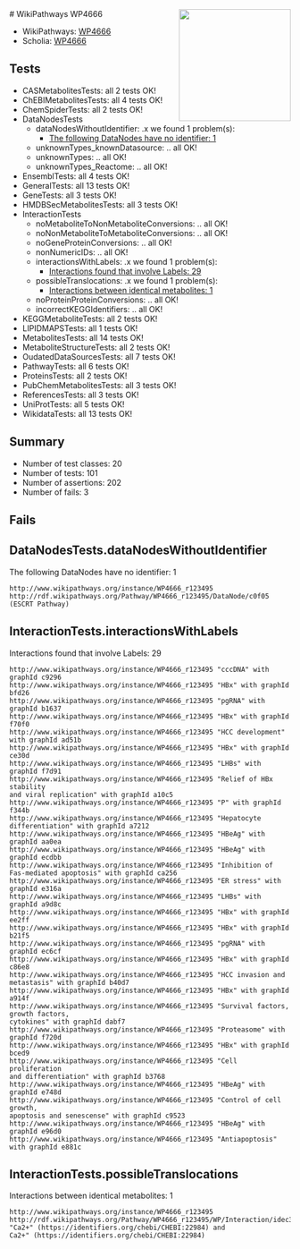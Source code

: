 <img style="float: right; width: 200px" src="https://upload.wikimedia.org/wikipedia/commons/thumb/8/83/Wplogo_with_text_500.png/640px-Wplogo_with_text_500.png" />
# WikiPathways WP4666

* WikiPathways: [WP4666](https://new.wikipathways.org/pathways/WP4666)
* Scholia: [WP4666](https://scholia.toolforge.org/wikipathways/WP4666)
## Tests
* CASMetabolitesTests: all 2 tests OK!
* ChEBIMetabolitesTests: all 4 tests OK!
* ChemSpiderTests: all 2 tests OK!
* DataNodesTests
    * dataNodesWithoutIdentifier: .x we found 1 problem(s):
        * [The following DataNodes have no identifier: 1](#d2d32fa0)
    * unknownTypes_knownDatasource: .. all OK!
    * unknownTypes: .. all OK!
    * unknownTypes_Reactome: .. all OK!
* EnsemblTests: all 4 tests OK!
* GeneralTests: all 13 tests OK!
* GeneTests: all 3 tests OK!
* HMDBSecMetabolitesTests: all 3 tests OK!
* InteractionTests
    * noMetaboliteToNonMetaboliteConversions: .. all OK!
    * noNonMetaboliteToMetaboliteConversions: .. all OK!
    * noGeneProteinConversions: .. all OK!
    * nonNumericIDs: .. all OK!
    * interactionsWithLabels: .x we found 1 problem(s):
        * [Interactions found that involve Labels: 29](#fe97a8e0)
    * possibleTranslocations: .x we found 1 problem(s):
        * [Interactions between identical metabolites: 1](#d59038c4)
    * noProteinProteinConversions: .. all OK!
    * incorrectKEGGIdentifiers: .. all OK!
* KEGGMetaboliteTests: all 2 tests OK!
* LIPIDMAPSTests: all 1 tests OK!
* MetabolitesTests: all 14 tests OK!
* MetaboliteStructureTests: all 2 tests OK!
* OudatedDataSourcesTests: all 7 tests OK!
* PathwayTests: all 6 tests OK!
* ProteinsTests: all 2 tests OK!
* PubChemMetabolitesTests: all 3 tests OK!
* ReferencesTests: all 3 tests OK!
* UniProtTests: all 5 tests OK!
* WikidataTests: all 13 tests OK!


## Summary

* Number of test classes: 20
* Number of tests: 101
* Number of assertions: 202
* Number of fails: 3

## Fails

<a name="d2d32fa0" />

## DataNodesTests.dataNodesWithoutIdentifier

The following DataNodes have no identifier: 1
```
http://www.wikipathways.org/instance/WP4666_r123495 http://rdf.wikipathways.org/Pathway/WP4666_r123495/DataNode/c0f05 (ESCRT Pathway)
```

<a name="fe97a8e0" />

## InteractionTests.interactionsWithLabels

Interactions found that involve Labels: 29
```
http://www.wikipathways.org/instance/WP4666_r123495 "cccDNA" with graphId c9296
http://www.wikipathways.org/instance/WP4666_r123495 "HBx" with graphId bfd26
http://www.wikipathways.org/instance/WP4666_r123495 "pgRNA" with graphId b1637
http://www.wikipathways.org/instance/WP4666_r123495 "HBx" with graphId f70f0
http://www.wikipathways.org/instance/WP4666_r123495 "HCC development" with graphId ad51b
http://www.wikipathways.org/instance/WP4666_r123495 "HBx" with graphId ce30d
http://www.wikipathways.org/instance/WP4666_r123495 "LHBs" with graphId f7d91
http://www.wikipathways.org/instance/WP4666_r123495 "Relief of HBx stability
and viral replication" with graphId a10c5
http://www.wikipathways.org/instance/WP4666_r123495 "P" with graphId f344b
http://www.wikipathways.org/instance/WP4666_r123495 "Hepatocyte differentiation" with graphId a7212
http://www.wikipathways.org/instance/WP4666_r123495 "HBeAg" with graphId aa0ea
http://www.wikipathways.org/instance/WP4666_r123495 "HBeAg" with graphId ecdbb
http://www.wikipathways.org/instance/WP4666_r123495 "Inhibition of 
Fas-mediated apoptosis" with graphId ca256
http://www.wikipathways.org/instance/WP4666_r123495 "ER stress" with graphId e316a
http://www.wikipathways.org/instance/WP4666_r123495 "LHBs" with graphId a9d8c
http://www.wikipathways.org/instance/WP4666_r123495 "HBx" with graphId ee2ff
http://www.wikipathways.org/instance/WP4666_r123495 "HBx" with graphId b21f5
http://www.wikipathways.org/instance/WP4666_r123495 "pgRNA" with graphId ec6cf
http://www.wikipathways.org/instance/WP4666_r123495 "HBx" with graphId c86e8
http://www.wikipathways.org/instance/WP4666_r123495 "HCC invasion and metastasis" with graphId b40d7
http://www.wikipathways.org/instance/WP4666_r123495 "HBx" with graphId a914f
http://www.wikipathways.org/instance/WP4666_r123495 "Survival factors,
growth factors,
cytokines" with graphId dabf7
http://www.wikipathways.org/instance/WP4666_r123495 "Proteasome" with graphId f720d
http://www.wikipathways.org/instance/WP4666_r123495 "HBx" with graphId bced9
http://www.wikipathways.org/instance/WP4666_r123495 "Cell proliferation
and differentiation" with graphId b3768
http://www.wikipathways.org/instance/WP4666_r123495 "HBeAg" with graphId e748d
http://www.wikipathways.org/instance/WP4666_r123495 "Control of cell growth,
apoptosis and senescense" with graphId c9523
http://www.wikipathways.org/instance/WP4666_r123495 "HBeAg" with graphId e96d0
http://www.wikipathways.org/instance/WP4666_r123495 "Antiapoptosis" with graphId e881c
```

<a name="d59038c4" />

## InteractionTests.possibleTranslocations

Interactions between identical metabolites: 1
```
http://www.wikipathways.org/instance/WP4666_r123495 http://rdf.wikipathways.org/Pathway/WP4666_r123495/WP/Interaction/idec3b054 "Ca2+" (https://identifiers.org/chebi/CHEBI:22984) and 
Ca2+" (https://identifiers.org/chebi/CHEBI:22984)
```

